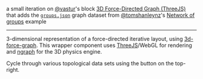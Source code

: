 a small iteration on [@vastur](https://twitter.com/vastur)'s block [3D Force-Directed Graph (ThreeJS)](https://bl.ocks.org/vasturiano/02affe306ce445e423f992faeea13521) that adds the [`groups.json`](https://gist.github.com/tomshanley/d3185cf3bde18b223376#file-groups-json) graph dataset from [@tomshanleynz](https://twitter.com/tomshanleynz)'s [Network of groups](http://bl.ocks.org/tomshanley/d3185cf3bde18b223376) example

---

3-dimensional representation of a force-directed iterative layout, using [3d-force-graph](https://github.com/vasturiano/3d-force-graph). This wrapper component uses [ThreeJS](https://github.com/mrdoob/three.js/)/WebGL for rendering and [ngraph](https://github.com/anvaka/ngraph.forcelayout3d) for the 3D physics engine.

Cycle through various topological data sets using the button on the top-right.



